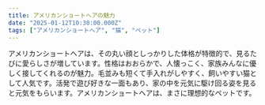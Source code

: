 ```yaml
---
title: アメリカンショートヘアの魅力
date: "2025-01-12T10:30:00.000Z"
tags: ["アメリカンショートヘア", "猫", "ペット"]
---
```


アメリカンショートヘアは、その丸い顔としっかりした体格が特徴的で、見るたびに愛らしさが増しています。性格はおおらかで、人懐っこく、家族みんなに優しく接してくれるのが魅力。毛並みも短くて手入れがしやすく、飼いやすい猫として人気です。活発で遊び好きな一面もあり、家の中を元気に駆け回る姿を見ると元気をもらいます。アメリカンショートヘアは、まさに理想的なペットです。
